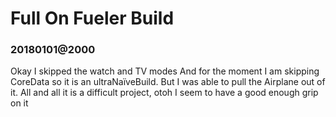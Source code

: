 # Full On Fueler Build #

### 20180101@2000 ###

Okay I skipped the watch and TV modes And for the moment I am skipping CoreData so it is an ultraNaïveBuild. But I was able to pull the Airplane out of it. All and all it is a difficult project, otoh I seem to have a good enough grip on it 